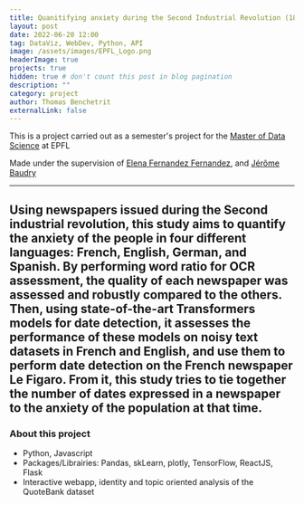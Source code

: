 ```yaml
---
title: Quanitifying anxiety during the Second Industrial Revolution (1870-1915)
layout: post
date: 2022-06-20 12:00
tag: DataViz, WebDev, Python, API
image: /assets/images/EPFL_Logo.png
headerImage: true
projects: true
hidden: true # don't count this post in blog pagination
description: ""
category: project
author: Thomas Benchetrit
externalLink: false
---
```


This is a project carried out as a semester's project for the [Master of Data Science](https://www.epfl.ch/education/master/programs/data-science/) at EPFL 

Made under the supervision of [Elena Fernandez Fernandez](https://elenafernandezfern.wixsite.com/elena-fernandez), and [Jérôme Baudry](https://people.epfl.ch/jerome.baudry)

---

Using newspapers issued during the Second industrial revolution, this study aims to quantify
the anxiety of the people in four different languages: French, English, German, and Spanish. By
performing word ratio for OCR assessment, the quality of each newspaper was assessed and robustly
compared to the others. Then, using state-of-the-art Transformers models for date detection, it
assesses the performance of these models on noisy text datasets in French and English, and use
them to perform date detection on the French newspaper Le Figaro. From it, this study tries to tie
together the number of dates expressed in a newspaper to the anxiety of the population at that time.
---

### About this project
* Python, Javascript
* Packages/Librairies: Pandas, skLearn, plotly, TensorFlow, ReactJS, Flask 
* Interactive webapp, identity and topic oriented analysis of the QuoteBank dataset